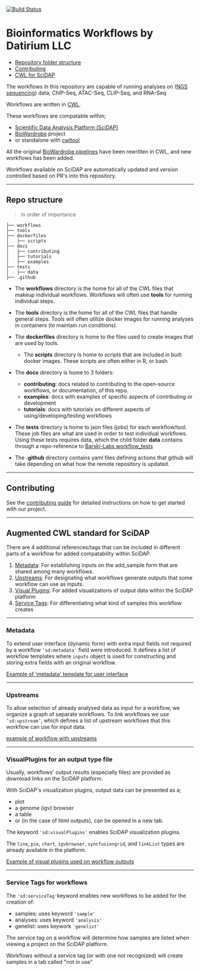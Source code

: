 [![Build Status](https://travis-ci.com/datirium/workflows.svg?branch=master)](https://travis-ci.com/github/datirium/workflows)

# Bioinformatics Workflows by Datirium LLC

- [Repository folder structure](#repo-structure)
- [Contributing](#contributing)
- [CWL for SciDAP](#augmented-cwl-standard-for-scidap)



The workflows in this repository are capable of running analyses on ([NGS sequencing](https://www.illumina.com/science/technology/next-generation-sequencing.html)) data; ChIP-Seq, ATAC-Seq, CLIP-Seq, and RNA-Seq

Workflows are written in [CWL](https://www.illumina.com/science/technology/next-generation-sequencing.html).

These workflows are compatable within;

- [Scientific Data Analysis Platform (SciDAP)](https://scidap.com)
- [BioWardrobe](https://biowardrobe.com/) project
- or standalone with [cwltool](https://github.com/common-workflow-language/cwltool)

All the original [BioWardrobe pipelines](https://genomebiology.biomedcentral.com/articles/10.1186/s13059-015-0720-3) have been rewritten in CWL, and new workflows has been added.  
    
Workflows available on SciDAP are automatically updated and version controlled based on PR's into this repository.

---

## Repo structure
> in order of importance

```
├── workflows
├── tools
├── dockerfiles
│   ├── scripts
├── docs
│   ├── contributing
│   ├── tutorials
│   ├── examples
├── tests
│   ├── data
├── .github
```

- The **workflows** directory is the home for all of the CWL files that makeup individual workflows. Workflows will often use **tools** for running individual steps.

- The **tools** directory is the home for all of the CWL files that handle general steps. Tools will often utilize docker images for running analyses in containers (to maintain run conditions).

- The **dockerfiles** directory is home to the files used to create images that are used by tools.
  - The **scripts** directory is home to scripts that are included in built docker images. These scripts are often either in R, or bash

- The **docs** directory is home to 3 folders:
  - **contributing**: docs related to contributing to the open-source workflows, or documentation, of this repo.
  - **examples**: docs with examples of specific aspects of contributing or development
  - **tutorials**: docs with tutorials on different aspects of using/developing/testing workflows

- The **tests** directory is home to json files (jobs) for each workflow/tool. These job files are what are used in order to test individual workflows. Using these tests requires data, which the child folder **data** contains through a repo-reference to [Barski-Labs workflow_tests](https://github.com/Barski-lab/workflows_test/tree/305adf1fd61a08dff5e3f348296a1b246fc8683a)

- The **.github** directory contains yaml files defining actions that github will take depending on what how the remote repository is updated.

---

## Contributing

See the [contributing guide](./docs/contributing.md) for detailed instructions on how to get started with our project.

---

## Augmented CWL standard for SciDAP
There are 4 additional references/tags that can be included in different parts of a workflow for added compatability within SciDAP.

1. [Metadata](#metadata): For establishing inputs on the add_sample form that are shared among many workflows.
2. [Upstreams](#upstreams): For designating what workflows generate outputs that some workflow can use as inputs.
3. [Visual Plugins](#visualplugins-for-an-output-type-file): For added visualizations of output data within the SciDAP platform
4. [Service Tags](#service-tags-for-workflows): For differentiating what kind of samples this workflow creates

---
### Metadata

To extend user interface (dynamic form) with extra input fields not required by a workflow ```'sd:metadata'``` field were introduced.
It defines a list of workflow templates where ```inputs``` object is used for constructing and storing extra fields with an original workflow.

[Example of 'metadata' template for user interface](./docs/cwl_examples/example_metadata_in_workflow.md)

---
### Upstreams

To allow selection of already analysed data as input for a workflow, we organize a graph of separate workflows. To link workflows we use ```’sd:upstream’```, which defines a list of upstream workflows that this workflow can use for input data.

[example of workflow with upstreams](./docs/cwl_examples/example_upstream_workflow_for_input.md)

---
### VisualPlugins for an output type file

Usually, workflows' output results (especially files) are provided as download links on the SciDAP platform. 

With SciDAP's visualization plugins, output data can be presented as a;
- plot
- a genome (igv) browser
- a table
- or (in the case of html outputs), can be opened in a new tab. 

The keyword `'sd:visualPlugins'` enables SciDAP visualization plugins. 

The `line`, `pie`, `chart`, `igvbrowser`, `syncfusiongrid`, and `linkList` types are already available in the platform.

[Example of visual plugins used on workflow outputs](./docs/cwl_examples/example_visualPlugins_in_workflows.md)

--- 
### Service Tags for workflows
The ```'sd:serviceTag'```keyword enables new workflows to be added for the creation of:
- samples: uses keyword ```'sample'```
- analyses: uses keyword ```'analysis'```
- genelist: uses keywork ```'genelist'```

The service tag on a workflow will determine how samples are listed when viewing a project on the SciDAP platform.

Workflows without a service tag (or with one not recognized) will create samples in a tab called "not in use"

